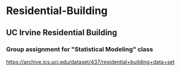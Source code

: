 # Residential-Building
## UC Irvine Residential Building
### Group assignment for "Statistical Modeling" class
https://archive.ics.uci.edu/dataset/437/residential+building+data+set
